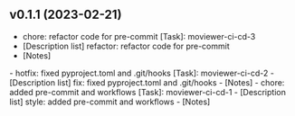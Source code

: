 ## v0.1.1 (2023-02-21)


- chore: refactor code for pre-commit [Task]: moviewer-ci-cd-3
- [Description list]
refactor: refactor code for pre-commit
- [Notes]
<notes>
- hotfix: fixed pyproject.toml and .git/hooks [Task]: moviewer-ci-cd-2
- [Description list]
fix: fixed pyproject.toml and .git/hooks
- [Notes]
<notes>
- chore: added pre-commit and workflows [Task]: moviewer-ci-cd-1
- [Description list]
style: added pre-commit and workflows
- [Notes]
<notes>
